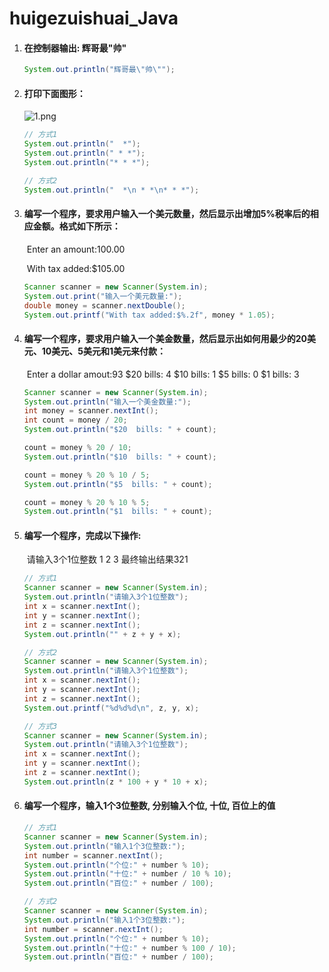 # huigezuishuai_Java

1. #### 在控制器输出: 辉哥最"帅"

   ```java
   System.out.println("辉哥最\"帅\"");
   ```
   
1. #### 打印下面图形：

   ![1.png](https://raw.githubusercontent.com/fuxiaohui/huigezuishuai_Java/master/img/1.png)

   ```java
   // 方式1
   System.out.println("  *");
   System.out.println(" * *");
   System.out.println("* * *");
   
   // 方式2
   System.out.println("  *\n * *\n* * *");
   ```
   
1. #### 编写一个程序，要求用户输入一个美元数量，然后显示出增加5%税率后的相应金额。格式如下所示：

   ​	Enter an amount:100.00

   ​	With tax added:$105.00

   ```java
   Scanner scanner = new Scanner(System.in);
   System.out.print("输入一个美元数量:");
   double money = scanner.nextDouble();
   System.out.printf("With tax added:$%.2f", money * 1.05);
   ```

1. #### 编写一个程序，要求用户输入一个美金数量，然后显示出如何用最少的20美元、10美元、5美元和1美元来付款：

   ​        Enter a dollar amout:93
           $20  bills: 4
           $10  bills: 1
           $5    bills: 0
           $1    bills: 3

   ```java
   Scanner scanner = new Scanner(System.in);
   System.out.println("输入一个美金数量:");
   int money = scanner.nextInt();
   int count = money / 20;
   System.out.println("$20  bills: " + count);
   
   count = money % 20 / 10;
   System.out.println("$10  bills: " + count);
   
   count = money % 20 % 10 / 5;
   System.out.println("$5  bills: " + count);
   
   count = money % 20 % 10 % 5;
   System.out.println("$1  bills: " + count);
   ```

1. #### 编写一个程序，完成以下操作:

   ​       请输入3个1位整数
           1
           2
           3
           最终输出结果321

   ```java
   // 方式1
   Scanner scanner = new Scanner(System.in);
   System.out.println("请输入3个1位整数");
   int x = scanner.nextInt();
   int y = scanner.nextInt();
   int z = scanner.nextInt();
   System.out.println("" + z + y + x);
   
   // 方式2
   Scanner scanner = new Scanner(System.in);
   System.out.println("请输入3个1位整数");
   int x = scanner.nextInt();
   int y = scanner.nextInt();
   int z = scanner.nextInt();
   System.out.printf("%d%d%d\n", z, y, x);
   
   // 方式3
   Scanner scanner = new Scanner(System.in);
   System.out.println("请输入3个1位整数");
   int x = scanner.nextInt();
   int y = scanner.nextInt();
   int z = scanner.nextInt();
   System.out.println(z * 100 + y * 10 + x);
   ```

1. #### 编写一个程序，输入1个3位整数, 分别输入个位, 十位, 百位上的值

   ```java
   // 方式1
   Scanner scanner = new Scanner(System.in);
   System.out.println("输入1个3位整数:");
   int number = scanner.nextInt();
   System.out.println("个位:" + number % 10);
   System.out.println("十位:" + number / 10 % 10);
   System.out.println("百位:" + number / 100);
   
   // 方式2
   Scanner scanner = new Scanner(System.in);
   System.out.println("输入1个3位整数:");
   int number = scanner.nextInt();
   System.out.println("个位:" + number % 10);
   System.out.println("十位:" + number % 100 / 10);
   System.out.println("百位:" + number / 100);
   ```

   